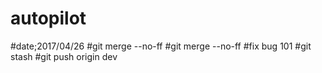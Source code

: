 # autopilot
#date;2017/04/26
#git merge --no-ff
#git merge --no-ff
#fix bug 101
#git stash
#git push origin dev
